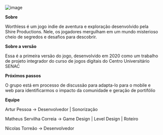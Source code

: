 ![image](https://github.com/MathServilha/Sem_Valor_game/assets/103152240/38fb2518-0ce1-49fd-bae5-c9d65e2aa4a0)

**Sobre**

Worthless é um jogo indie de aventura e exploração desenvolvido pela Shire Productions. Nele, os jogadores mergulham em um mundo misterioso cheio de segredos e desafios para descobrir.


**Sobre a versão**

Essa é a primeira versão do jogo, desenvolvido em 2020 como um trabalho de projeto integrador do curso de jogos digitais do Centro Universitário SENAC

**Próximos passos**

O grupo está em processo de discussão para adapta-lo para o mobile e web para identificarmos o impacto da comunidade e geração de portifólio

**Equipe**

Artur Pessoa -> Desenvolvedor | Sonorização

Matheus Servilha Correia -> Game Design | Level Design | Roteiro

Nicolas Torreão -> Desenvolvedor

